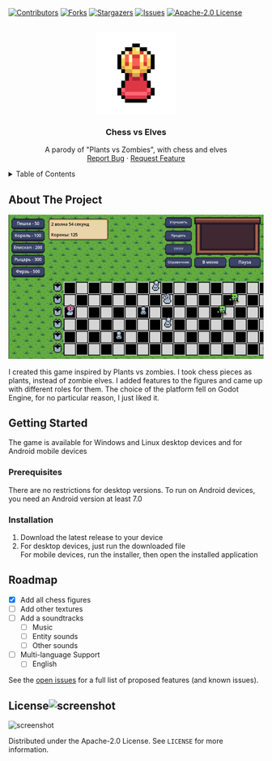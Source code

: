 [![Contributors][contributors-shield]][contributors-url]
[![Forks][forks-shield]][forks-url]
[![Stargazers][stars-shield]][stars-url]
[![Issues][issues-shield]][issues-url]
[![Apache-2.0 License][license-shield]][license-url]


<br />
<div align="center">
  <a href="https://github.com/Befrimon/Chess-vs-Elves">
    <img src="logo.png" alt="Logo" width="160" height="160">
  </a>

<h3 align="center">Chess vs Elves</h3>

  <p align="center">
    A parody of "Plants vs Zombies", with chess and elves
    <br />
    <a href="https://github.com/Befrimon/Chess-vs-Elves/issues/new?labels=bug&template=bug-report---.md">Report Bug</a>
    ·
    <a href="https://github.com/Befrimon/Chess-vs-Elves/issues/new?labels=enhancement&template=feature-request---.md">Request Feature</a>
  </p>
</div>

<details>
  <summary>Table of Contents</summary>
  <ol>
    <li>
      <a href="#about-the-project">About The Project</a>
    </li>
    <li>
      <a href="#getting-started">Getting Started</a>
      <ul>
        <li><a href="#prerequisites">Prerequisites</a></li>
        <li><a href="#installation">Installation</a></li>
      </ul>
    </li>
    <li><a href="#usage">Usage</a></li>
    <li><a href="#roadmap">Roadmap</a></li>
    <li><a href="#contributing">Contributing</a></li>
    <li><a href="#license">License</a></li>
    <li><a href="#contact">Contact</a></li>
    <li><a href="#acknowledgments">Acknowledgments</a></li>
  </ol>
</details>


## About The Project
[![Chess vs Elves Screen Shot][product-screenshot]]()

I created this game inspired by Plants vs zombies. I took chess pieces as plants, instead of zombie elves. I added features to the figures and came up with different roles for them. The choice of the platform fell on Godot Engine, for no particular reason, I just liked it.


## Getting Started
The game is available for Windows and Linux desktop devices and for Android mobile devices

### Prerequisites
There are no restrictions for desktop versions. To run on Android devices, you need an Android version at least 7.0

### Installation
1. Download the latest release to your device
2. For desktop devices, just run the downloaded file <br> For mobile devices, run the installer, then open the installed application


## Roadmap
- [x] Add all chess figures
- [ ] Add other textures
- [ ] Add a soundtracks
    - [ ] Music
    - [ ] Entity sounds
    - [ ] Other sounds
- [ ] Multi-language Support
    - [ ] English

See the [open issues](https://github.com/Befrimon/Chess-vs-Elves/issues) for a full list of proposed features (and known issues).


## License![screenshot](https://github.com/Befrimon/Chess-vs-Elves/assets/60185455/4fb80022-444b-450b-902c-2fa300761835)
![screenshot](https://github.com/Befrimon/Chess-vs-Elves/assets/60185455/ece49286-0bac-4316-a524-572e5af57652)

Distributed under the Apache-2.0 License. See `LICENSE` for more information.


[contributors-shield]: https://img.shields.io/github/contributors/Befrimon/Chess-vs-Elves.svg?style=for-the-badge
[contributors-url]: https://github.com/Befrimon/Chess-vs-Elves/graphs/contributors
[forks-shield]: https://img.shields.io/github/forks/Befrimon/Chess-vs-Elves.svg?style=for-the-badge
[forks-url]: https://github.com/Befrimon/Chess-vs-Elves/network/members
[stars-shield]: https://img.shields.io/github/stars/Befrimon/Chess-vs-Elves.svg?style=for-the-badge
[stars-url]: https://github.com/Befrimon/Chess-vs-Elves/stargazers
[issues-shield]: https://img.shields.io/github/issues/Befrimon/Chess-vs-Elves.svg?style=for-the-badge
[issues-url]: https://github.com/Befrimon/Chess-vs-Elves/issues
[license-shield]: https://img.shields.io/github/license/Befrimon/Chess-vs-Elves.svg?style=for-the-badge
[license-url]: https://github.com/Befrimon/Chess-vs-Elves/blob/master/LICENSE
[product-screenshot]: screenshot.png
